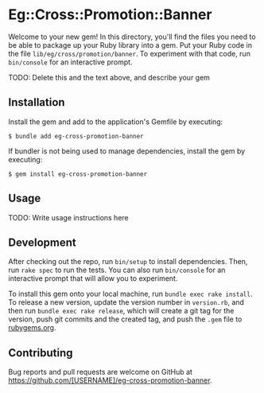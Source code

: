 # Eg::Cross::Promotion::Banner

Welcome to your new gem! In this directory, you'll find the files you need to be able to package up your Ruby library into a gem. Put your Ruby code in the file `lib/eg/cross/promotion/banner`. To experiment with that code, run `bin/console` for an interactive prompt.

TODO: Delete this and the text above, and describe your gem

## Installation

Install the gem and add to the application's Gemfile by executing:

    $ bundle add eg-cross-promotion-banner

If bundler is not being used to manage dependencies, install the gem by executing:

    $ gem install eg-cross-promotion-banner

## Usage

TODO: Write usage instructions here

## Development

After checking out the repo, run `bin/setup` to install dependencies. Then, run `rake spec` to run the tests. You can also run `bin/console` for an interactive prompt that will allow you to experiment.

To install this gem onto your local machine, run `bundle exec rake install`. To release a new version, update the version number in `version.rb`, and then run `bundle exec rake release`, which will create a git tag for the version, push git commits and the created tag, and push the `.gem` file to [rubygems.org](https://rubygems.org).

## Contributing

Bug reports and pull requests are welcome on GitHub at https://github.com/[USERNAME]/eg-cross-promotion-banner.
